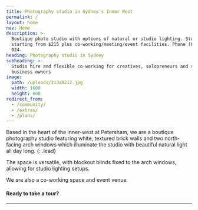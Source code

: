 ```yaml
---
title: Photography studio in Sydney's Inner West
permalink: /
layout: home
nav: Home
description: >-
  Boutique photo studio with options of natural or studio lighting. Studio hire
  starting from $215 plus co-working/meeting/event facilities. Phone (0438) 698
  924.
heading: Photography studio in Sydney
subheading: >-
  Studio hire and flexible co-working for creatives, solopreneurs and small
  business owners
image:
  path: /uploads/2i3a0212.jpg
  width: 1600
  height: 600
redirect_from:
  - /community/
  - /extras/
  - /plans/
---
```


Based in the heart of the inner-west at Petersham, we are a boutique photography studio featuring white, textured brick walls and two north-facing arch windows which illuminate the studio with beautiful natural light all day long.
{: .lead}

The space is versatile, with blockout blinds fixed to the arch windows, allowing for studio lighting setups.

We are also a co-working space and event venue.&nbsp;

#### Ready to take a tour?

---

